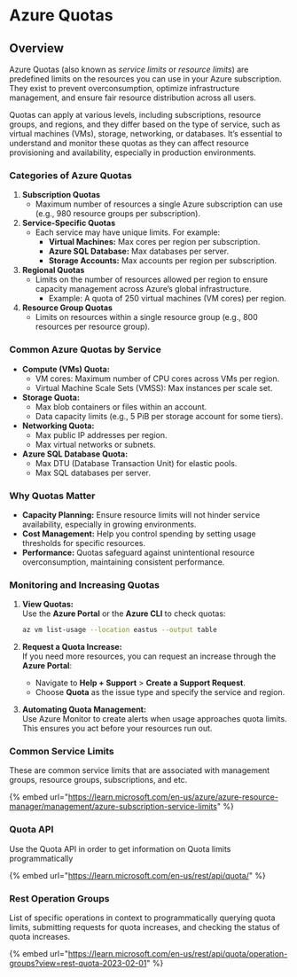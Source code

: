 # Azure Quotas

## Overview

Azure Quotas (also known as _service limits_ or _resource limits_) are predefined limits on the resources you can use in your Azure subscription. They exist to prevent overconsumption, optimize infrastructure management, and ensure fair resource distribution across all users.

Quotas can apply at various levels, including subscriptions, resource groups, and regions, and they differ based on the type of service, such as virtual machines (VMs), storage, networking, or databases. It’s essential to understand and monitor these quotas as they can affect resource provisioning and availability, especially in production environments.

### **Categories of Azure Quotas**

1. **Subscription Quotas**
   * Maximum number of resources a single Azure subscription can use (e.g., 980 resource groups per subscription).
2. **Service-Specific Quotas**
   * Each service may have unique limits. For example:
     * **Virtual Machines:** Max cores per region per subscription.
     * **Azure SQL Database:** Max databases per server.
     * **Storage Accounts:** Max accounts per region per subscription.
3. **Regional Quotas**
   * Limits on the number of resources allowed per region to ensure capacity management across Azure’s global infrastructure.
     * Example: A quota of 250 virtual machines (VM cores) per region.
4. **Resource Group Quotas**
   * Limits on resources within a single resource group (e.g., 800 resources per resource group).

### **Common Azure Quotas by Service**

* **Compute (VMs) Quota:**
  * VM cores: Maximum number of CPU cores across VMs per region.
  * Virtual Machine Scale Sets (VMSS): Max instances per scale set.
* **Storage Quota:**
  * Max blob containers or files within an account.
  * Data capacity limits (e.g., 5 PiB per storage account for some tiers).
* **Networking Quota:**
  * Max public IP addresses per region.
  * Max virtual networks or subnets.
* **Azure SQL Database Quota:**
  * Max DTU (Database Transaction Unit) for elastic pools.
  * Max SQL databases per server.

### **Why Quotas Matter**

* **Capacity Planning:** Ensure resource limits will not hinder service availability, especially in growing environments.
* **Cost Management:** Help you control spending by setting usage thresholds for specific resources.
* **Performance:** Quotas safeguard against unintentional resource overconsumption, maintaining consistent performance.

### **Monitoring and Increasing Quotas**

1.  **View Quotas:**\
    Use the **Azure Portal** or the **Azure CLI** to check quotas:

    ```bash
    az vm list-usage --location eastus --output table
    ```
2. **Request a Quota Increase:**\
   If you need more resources, you can request an increase through the **Azure Portal**:
   * Navigate to **Help + Support** > **Create a Support Request**.
   * Choose **Quota** as the issue type and specify the service and region.
3. **Automating Quota Management:**\
   Use Azure Monitor to create alerts when usage approaches quota limits. This ensures you act before your resources run out.

### Common Service Limits

These are common service limits that are associated with management groups, resource groups, subscriptions, and etc.&#x20;

{% embed url="https://learn.microsoft.com/en-us/azure/azure-resource-manager/management/azure-subscription-service-limits" %}

### Quota API

Use the Quota API in order to get information on Quota limits programmatically

{% embed url="https://learn.microsoft.com/en-us/rest/api/quota/" %}

### Rest Operation Groups

List of specific operations in context to programmatically querying quota limits, submitting requests for quota increases, and checking the status of quota increases.&#x20;

{% embed url="https://learn.microsoft.com/en-us/rest/api/quota/operation-groups?view=rest-quota-2023-02-01" %}
